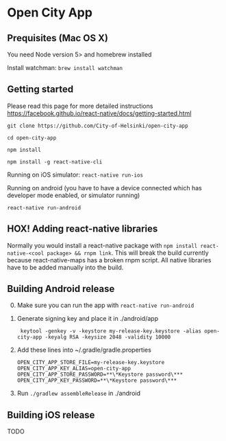 # Open City App

## Prequisites (Mac OS X)
You need Node version 5> and homebrew installed

Install watchman:
`brew install watchman`

## Getting started
Please read this page for more detailed instructions https://facebook.github.io/react-native/docs/getting-started.html

`git clone https://github.com/City-of-Helsinki/open-city-app`

`cd open-city-app`

`npm install`

`npm install -g react-native-cli`


Running on iOS simulator:
`react-native run-ios`

Running on android (you have to have a device connected which has developer mode enabled, or simulator running)

`react-native run-android`

## HOX! Adding react-native libraries
Normally you would install a react-native package with `npm install react-native-<cool package> && rnpm link`. This will break the build currently because react-native-maps has a broken rnpm script. All native libraries have to be added manually into the build.

## Building Android release

0. Make sure you can run the app with `react-native run-android`

1. Generate signing key and place it in ./android/app

        keytool -genkey -v -keystore my-release-key.keystore -alias open-city-app -keyalg RSA -keysize 2048 -validity 10000

2. Add these lines into ~/.gradle/gradle.properties

       OPEN_CITY_APP_STORE_FILE=my-release-key.keystore
       OPEN_CITY_APP_KEY_ALIAS=open-city-app
       OPEN_CITY_APP_STORE_PASSWORD=**\*Keystore password\***
       OPEN_CITY_APP_KEY_PASSWORD=**\*Keystore password\***

3. Run `./gradlew assembleRelease` in ./android

## Building iOS release
TODO
